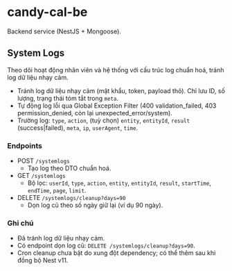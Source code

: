 # candy-cal-be

Backend service (NestJS + Mongoose).

## System Logs

Theo dõi hoạt động nhân viên và hệ thống với cấu trúc log chuẩn hoá, tránh log dữ liệu nhạy cảm.

- Tránh log dữ liệu nhạy cảm (mật khẩu, token, payload thô). Chỉ lưu ID, số lượng, trạng thái tóm tắt trong `meta`.
- Tự động log lỗi qua Global Exception Filter (400 validation_failed, 403 permission_denied, còn lại unexpected_error/system).
- Trường log: `type`, `action`, (tuỳ chọn) `entity`, `entityId`, `result` (success|failed), `meta`, `ip`, `userAgent`, `time`.

### Endpoints

- POST `/systemlogs`
  - Tạo log theo DTO chuẩn hoá.
- GET `/systemlogs`
  - Bộ lọc: `userId`, `type`, `action`, `entity`, `entityId`, `result`, `startTime`, `endTime`, `page`, `limit`.
- DELETE `/systemlogs/cleanup?days=90`
  - Dọn log cũ theo số ngày giữ lại (ví dụ 90 ngày).

### Ghi chú

- Đã tránh log dữ liệu nhạy cảm.
- Có endpoint dọn log cũ: `DELETE /systemlogs/cleanup?days=90`.
- Cron cleanup chưa bật do xung đột dependency; có thể thêm sau khi đồng bộ Nest v11.
